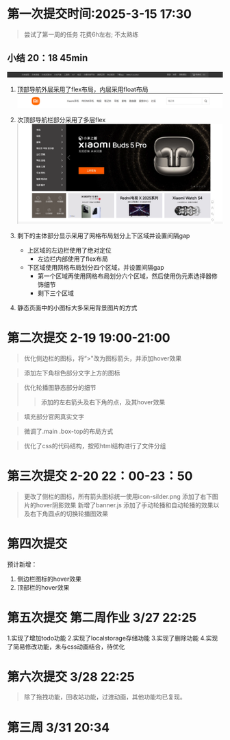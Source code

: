 # 第一次提交时间:2025-3-15 17:30

>尝试了第一周的任务 花费6h左右;
>不太熟练
## 小结 20：18  45min
![](./assert/top1.png)
1. 顶部导航外层采用了flex布局，内层采用float布局
![](./assert/top2.png)
2. 次顶部导航栏部分采用了多层flex
![](./assert/mian.png)
3. 剩下的主体部分显示采用了网格布局划分上下区域并设置间隔gap
    - 上区域的左边栏使用了绝对定位
        - 左边栏内部使用了flex布局
    - 下区域使用网格布局划分四个区域，并设置间隔gap
        - 第一个区域再使用网格布局划分六个区域，然后使用伪元素选择器修饰细节
        - 剩下三个区域

4. 静态页面中的小图标大多采用背景图片的方式

# 第二次提交 2-19 19:00-21:00
>优化侧边栏的图标，将“>"改为图标箭头，并添加hover效果

>添加左下角棕色部分文字上方的图标

>优化轮播图静态部分的细节
>>添加的左右箭头及右下角的点，及其hover效果

>填充部分官网真实文字

>微调了.main .box-top的布局方式

>优化了css的代码结构，按照html结构进行了文件分组

# 第三次提交 2-20 22：00-23：50
> 更改了侧栏的图标，所有箭头图标统一使用icon-silder.png
> 添加了右下图片的hover阴影效果
> 新增了banner.js
> 添加了手动轮播和自动轮播的效果以及右下角圆点的切换轮播图效果


# 第四次提交
预计新增：
1. 侧边栏图标的hover效果
2. 顶部栏的hover效果


# 第五次提交 第二周作业 3/27 22:25

1.实现了增加todo功能
2.实现了localstorage存储功能
3.实现了删除功能
4.实现了简易修改功能，未与css动画结合，待优化

# 第六次提交 3/28 22:25

>除了拖拽功能，回收站功能，过渡动画，其他功能均已复现。

# 第三周 3/31 20:34